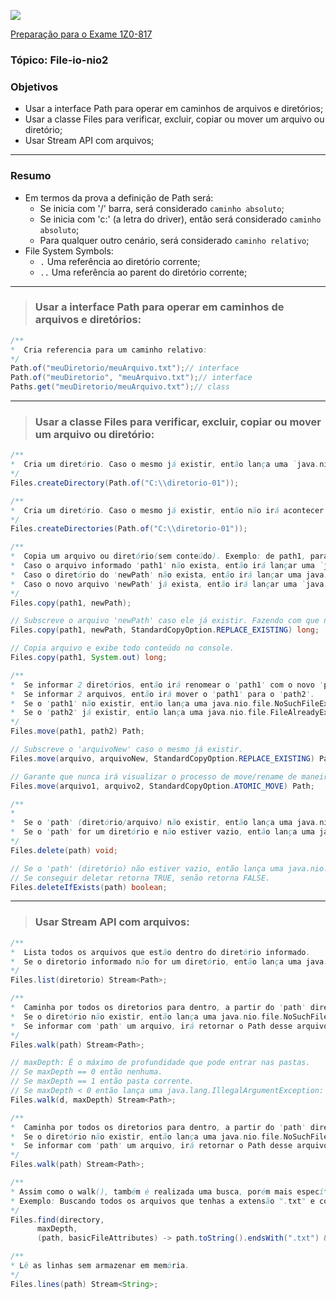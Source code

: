 ![](https://github.com/ocpjp-study/file-io-nio2/blob/main/ocpjp.png)

[Preparação para o Exame 1Z0-817](https://education.oracle.com/pt_BR/upgrade-ocp-java-6-7-8-to-java-se-11-developer/pexam_1Z0-817)

### Tópico: File-io-nio2
### Objetivos
- Usar a interface Path para operar em caminhos de arquivos e diretórios;
- Usar a classe Files para verificar, excluir, copiar ou mover um arquivo ou diretório;
- Usar Stream API com arquivos;

<hr>

### Resumo
- Em termos da prova a definição de Path será:
  - Se inicia com '/' barra, será considerado `caminho absoluto`;
  - Se inicia com 'c:' (a letra do driver), então será considerado `caminho absoluto`;
  - Para qualquer outro cenário, será considerado `caminho relativo`;
- File System Symbols:
  - `.` Uma referência ao diretório corrente;
  - `..` Uma referência ao parent do diretório corrente;

<hr>

> ### Usar a interface Path para operar em caminhos de arquivos e diretórios:
```java
/**
*  Cria referencia para um caminho relativo:
*/
Path.of("meuDiretorio/meuArquivo.txt");// interface
Path.of("meuDiretorio", "meuArquivo.txt");// interface
Paths.get("meuDiretorio/meuArquivo.txt");// class
```

<hr>

> ### Usar a classe Files para verificar, excluir, copiar ou mover um arquivo ou diretório:
```java
/**
*  Cria um diretório. Caso o mesmo já existir, então lança uma `java.nio.file.FileAlreadyExistsException`.
*/
Files.createDirectory(Path.of("C:\\diretorio-01"));
```

```java
/**
*  Cria um diretório. Caso o mesmo já existir, então não irá acontecer nada.
*/
Files.createDirectories(Path.of("C:\\diretorio-01"));
```

```java
/**
*  Copia um arquivo ou diretório(sem conteúdo). Exemplo: de path1, para newPath.
*  Caso o arquivo informado 'path1' não exista, então irá lançar uma `java.nio.file.NoSuchFileException`.
*  Caso o diretório do 'newPath' não exista, então irá lançar uma java.nio.file.NoSuchFileException.
*  Caso o novo arquivo 'newPath' já exista, então irá lançar uma `java.nio.file.FileAlreadyExistsException`.
*/
Files.copy(path1, newPath);

// Subscreve o arquivo 'newPath' caso ele já existir. Fazendo com que não lance mais uma Exception.
Files.copy(path1, newPath, StandardCopyOption.REPLACE_EXISTING) long;

// Copia arquivo e exibe todo conteúdo no console.
Files.copy(path1, System.out) long;
```

```java
/**
*  Se informar 2 diretórios, então irá renomear o 'path1' com o novo 'path2'.
*  Se informar 2 arquivos, então irá mover o 'path1' para o 'path2'.
*  Se o 'path1' não existir, então lança uma java.nio.file.NoSuchFileException.
*  Se o 'path2' já existir, então lança uma java.nio.file.FileAlreadyExistsException.
*/
Files.move(path1, path2) Path;

// Subscreve o 'arquivoNew' caso o mesmo já existir.
Files.move(arquivo, arquivoNew, StandardCopyOption.REPLACE_EXISTING) Path;

// Garante que nunca irá visualizar o processo de move/rename de maneira incompleta.
Files.move(arquivo1, arquivo2, StandardCopyOption.ATOMIC_MOVE) Path;
```

```java
/**
*
*  Se o 'path' (diretório/arquivo) não existir, então lança uma java.nio.file.NoSuchFileException.
*  Se o 'path' for um diretório e não estiver vazio, então lança uma java.nio.file.DirectoryNotEmptyException.
*/
Files.delete(path) void;

// Se o 'path' (diretório) não estiver vazio, então lança uma java.nio.file.DirectoryNotEmptyException.
// Se conseguir deletar retorna TRUE, senão retorna FALSE.
Files.deleteIfExists(path) boolean;
```

<hr>

> ### Usar Stream API com arquivos:
```java
/**
*  Lista todos os arquivos que estão dentro do diretório informado.
*  Se o diretorio informado não for um diretório, então lança uma java.nio.file.NotDirectoryException.
*/
Files.list(diretorio) Stream<Path>;
```

```java
/**
*  Caminha por todos os diretorios para dentro, a partir do 'path' diretório informado.
*  Se o diretório não existir, então lança uma java.nio.file.NoSuchFileException.
*  Se informar com 'path' um arquivo, irá retornar o Path desse arquivo.
*/
Files.walk(path) Stream<Path>;

// maxDepth: É o máximo de profundidade que pode entrar nas pastas. 
// Se maxDepth == 0 então nenhuma. 
// Se maxDepth == 1 então pasta corrente. 
// Se maxDepth < 0 então lança uma java.lang.IllegalArgumentException: 'maxDepth' is negative.
Files.walk(d, maxDepth) Stream<Path>;
```

```java
/**
*  Caminha por todos os diretorios para dentro, a partir do 'path' diretório informado.
*  Se o diretório não existir, então lança uma java.nio.file.NoSuchFileException.
*  Se informar com 'path' um arquivo, irá retornar o Path desse arquivo.
*/
Files.walk(path) Stream<Path>;
```

```java
/**
* Assim como o walk(), também é realizada uma busca, porém mais específica.
* Exemplo: Buscando todos os arquivos que tenhas a extensão ".txt" e com um mínimos de tamanho.
*/
Files.find(directory, 
      maxDepth, 
      (path, basicFileAttributes) -> path.toString().endsWith(".txt") && basicFileAttributes.size() > minimoSize) Stream<Path>;
```

```java
/**
* Lê as linhas sem armazenar em memória.
*/
Files.lines(path) Stream<String>;
```
